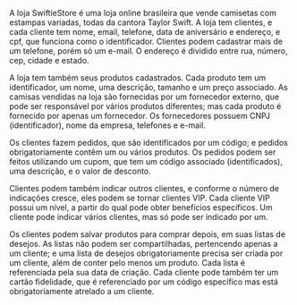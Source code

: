 A loja SwiftieStore é uma loja online brasileira que vende camisetas com estampas variadas, todas da cantora Taylor Swift. A loja tem clientes, e cada cliente tem nome, email, telefone, data de aniversário e endereço, e cpf, que funciona como o identificador. Clientes podem cadastrar mais de um telefone, porém só um e-mail. O endereço é dividido entre rua, número, cep, cidade e estado. 

A loja tem também seus produtos cadastrados. Cada produto tem um identificador, um nome, uma descrição, tamanho e um preço associado. As camisas vendidas na loja são fornecidas por um fornecedor externo, que pode ser responsável por vários produtos diferentes; mas cada produto é fornecido por apenas um fornecedor. Os fornecedores possuem CNPJ (identificador), nome da empresa, telefones e e-mail.

Os clientes fazem pedidos, que são identificados por um código; e pedidos obrigatoriamente contêm um ou vários produtos. Os pedidos podem ser feitos utilizando um cupom, que tem um código associado (identificados), uma descrição, e o valor de desconto.

Clientes podem também indicar outros clientes, e conforme o número de indicações cresce, eles podem se tornar clientes VIP. Cada cliente VIP possui um nível, a partir do qual pode obter benefícios específicos. Um cliente pode indicar vários clientes, mas só pode ser indicado por um.

Os clientes podem salvar produtos para comprar depois, em suas listas de desejos. As listas não podem ser compartilhadas, pertencendo apenas a um cliente; e uma lista de desejos obrigatoriamente precisa ser criada por um cliente, além de conter pelo menos um produto. Cada lista é referenciada pela sua data de criação. Cada cliente pode também ter um cartão fidelidade, que é referenciado por um código específico mas está obrigatoriamente atrelado a um cliente.